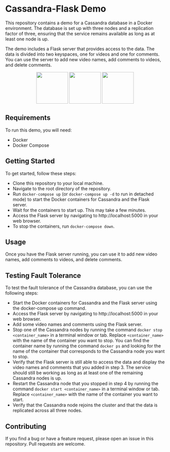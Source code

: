 # Cassandra-Flask Demo
This repository contains a demo for a Cassandra database in a Docker environment. The database is set up with three nodes and a replication factor of three, ensuring that the service remains available as long as at least one node is up.

The demo includes a Flask server that provides access to the data. The data is divided into two keyspaces, one for videos and one for comments. You can use the server to add new video names, add comments to videos, and delete comments.

<p float="left" align="middle">
<img src="https://user-images.githubusercontent.com/67597758/228414776-08abde69-ff15-4fb7-a986-8a516bbcfe81.png" height="100">
<img src="https://user-images.githubusercontent.com/67597758/228415264-3b5104a8-e0e0-4682-83a5-00a371b06196.png" height="100">
<img src="https://user-images.githubusercontent.com/67597758/228415401-facd849e-dcc7-4ca8-9b45-d901c4e594a4.png" height="100">
</p>

## Requirements
To run this demo, you will need:

- Docker
- Docker Compose

## Getting Started
To get started, follow these steps:

- Clone this repository to your local machine.
- Navigate to the root directory of the repository.
- Run `docker-compose up` (or `docker-compose up -d` to run in detached mode) to start the Docker containers for Cassandra and the Flask server.
- Wait for the containers to start up. This may take a few minutes.
- Access the Flask server by navigating to http://localhost:5000 in your web browser.
- To stop the containers, run `docker-compose down`.
## Usage
Once you have the Flask server running, you can use it to add new video names, add comments to videos, and delete comments.

## Testing Fault Tolerance
To test the fault tolerance of the Cassandra database, you can use the following steps:

- Start the Docker containers for Cassandra and the Flask server using the docker-compose up command.
- Access the Flask server by navigating to http://localhost:5000 in your web browser.
- Add some video names and comments using the Flask server.
- Stop one of the Cassandra nodes by running the command `docker stop <container_name>` in a terminal window or tab. Replace `<container_name>` with the name of the container you want to stop. You can find the container name by running the command `docker ps` and looking for the name of the container that corresponds to the Cassandra node you want to stop.
- Verify that the Flask server is still able to access the data and display the video names and comments that you added in step 3. The service should still be working as long as at least one of the remaining Cassandra nodes is up.
- Restart the Cassandra node that you stopped in step 4 by running the command `docker start <container_name>` in a terminal window or tab. Replace `<container_name>` with the name of the container you want to start.
- Verify that the Cassandra node rejoins the cluster and that the data is replicated across all three nodes.

## Contributing
If you find a bug or have a feature request, please open an issue in this repository. Pull requests are welcome.
